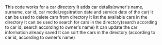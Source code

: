 This code works for a car directory
It adds car details(owner's name, surname, car id, car model,regsitration date and service date of the car)
It can be used to delete cars from directory
It list the available cars in the directory
It can be used to search for cars in the directory(search according to car id, search according to owner's name)
It can update the car information already saved
It can sort the cars in the directory (according to car id, according to owner's name)
